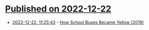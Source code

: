 # [Published on 2022-12-22](index.md)

* [2022-12-22, 11:25:43](https://news.ycombinator.com/item?id=34092289) - [How School Buses Became Yellow (2019)](https://www.smithsonianmag.com/history/history-how-school-buses-became-yellow-180973041/)
